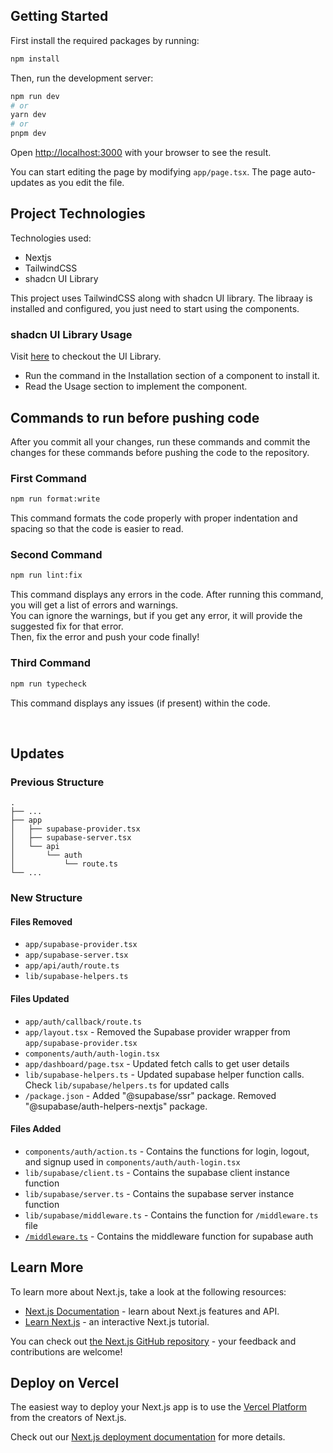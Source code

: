 ## **Getting Started**

First install the required packages by running:

```bash
npm install
```

Then, run the development server:

```bash
npm run dev
# or
yarn dev
# or
pnpm dev
```

Open [http://localhost:3000](http://localhost:3000) with your browser to see the result.

You can start editing the page by modifying `app/page.tsx`. The page auto-updates as you edit the file.

## **Project Technologies**

Technologies used:

- Nextjs
- TailwindCSS
- shadcn UI Library
  <br />

This project uses TailwindCSS along with shadcn UI library.
The libraay is installed and configured, you just need to start using the components. <br />

### **shadcn UI Library Usage** <br />

Visit [here](https://ui.shadcn.com/) to checkout the UI Library. <br />

- Run the command in the Installation section of a component to install it.
- Read the Usage section to implement the component.

## **Commands to run before pushing code**

After you commit all your changes, run these commands and commit the changes for these commands before pushing the code to the repository.

### **First Command**

```bash
npm run format:write
```

This command formats the code properly with proper indentation and spacing so that the code is easier to read.

### **Second Command**

```bash
npm run lint:fix
```

This command displays any errors in the code. After running this command, you will get a list of errors and warnings. <br />
You can ignore the warnings, but if you get any error, it will provide the suggested fix for that error. <br />
Then, fix the error and push your code finally!

### **Third Command**

```bash
npm run typecheck
```

This command displays any issues (if present) within the code.

<br />

## **Updates**

### Previous Structure

    .
    ├── ...
    ├── app
    │   ├── supabase-provider.tsx
    │   ├── supabase-server.tsx
    │   └── api
    │       └── auth
    │           └── route.ts
    └── ...

### New Structure

#### **Files Removed**

- `app/supabase-provider.tsx`
- `app/supabase-server.tsx`
- `app/api/auth/route.ts`
- `lib/supabase-helpers.ts`

#### **Files Updated**

- `app/auth/callback/route.ts`
- `app/layout.tsx` - Removed the Supabase provider wrapper from `app/supabase-provider.tsx`
- `components/auth/auth-login.tsx`
- `app/dashboard/page.tsx` - Updated fetch calls to get user details
- `lib/supabase-helpers.ts` - Updated supabase helper function calls. Check `lib/supabase/helpers.ts` for updated calls
- `/package.json` - Added "@supabase/ssr" package. Removed "@supabase/auth-helpers-nextjs" package.

#### **Files Added**

- `components/auth/action.ts` - Contains the functions for login, logout, and signup used in `components/auth/auth-login.tsx`
- `lib/supabase/client.ts` - Contains the supabase client instance function
- `lib/supabase/server.ts` - Contains the supabase server instance function
- `lib/supabase/middleware.ts` - Contains the function for `/middleware.ts` file
- [`/middleware.ts`](/blob/main/middleware.ts) - Contains the middleware function for supabase auth

## **Learn More**

To learn more about Next.js, take a look at the following resources:

- [Next.js Documentation](https://nextjs.org/docs) - learn about Next.js features and API.
- [Learn Next.js](https://nextjs.org/learn) - an interactive Next.js tutorial.

You can check out [the Next.js GitHub repository](https://github.com/vercel/next.js/) - your feedback and contributions are welcome!

## **Deploy on Vercel**

The easiest way to deploy your Next.js app is to use the [Vercel Platform](https://vercel.com/new?utm_medium=default-template&filter=next.js&utm_source=create-next-app&utm_campaign=create-next-app-readme) from the creators of Next.js.

Check out our [Next.js deployment documentation](https://nextjs.org/docs/deployment) for more details.

